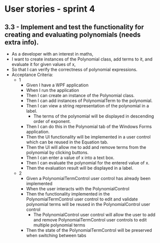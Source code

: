 ﻿# User stories - sprint 4

## 3.3 - Implement and test the functionality for creating and evaluating polynomials (needs extra info).

- As a developer with an interest in maths,
- I want to create instances of the Polynomial class, add terms to it, and evaluate it for given values of x,
- So that I can verify the correctness of polynomial expressions.
- Acceptance Criteria:
  - 1
	- Given I have a WPF application
	- When I run the application
	- Then I can create an instance of the Polynomial class.
	- Then I can add instances of PolynomialTerm to the polynomial.
	- Then I can view a string representation of the polynomial in a label.
	  - The terms of the polynomial will be displayed in descending order of exponent.
	- Then I can do this in the Polynomial tab of the Windows Forms application.
	- Then the UI functionality will be implemented in a user control which can be reused in the Equation tab.
	- Then the UI will allow me to add and remove terms from the polynomial by clicking buttons.
	- Then I can enter a value of x into a text box.
	- Then I can evaluate the polynomial for the entered value of x.
	- Then the evaluation result will be displayed in a label.
  - 2
    - Given a PolynomialTermControl user control has already been implemented
    - When the user interacts with the PolynomialControl
    - Then the functionality implemented in the PolynomialTermControl user control to edit and validate polynomial terms will be reused in the PolynomialControl user control
      - The PolynomialControl user control will allow the user to add and remove PolynomialTermControl user controls to edit multiple polynomial terms
    - Then the state of the PolynomialTermControl will be preserved when switching between tabs

